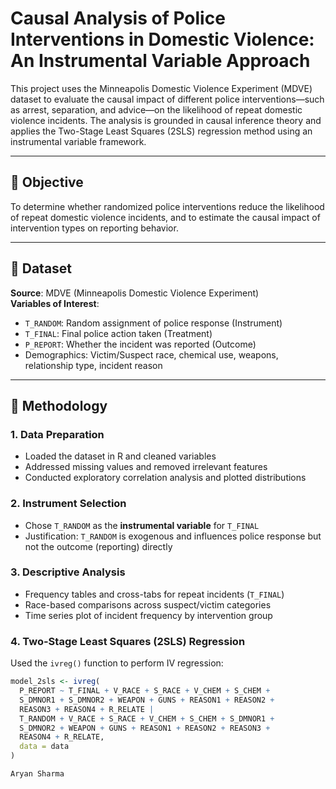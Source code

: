 # Causal Analysis of Police Interventions in Domestic Violence: An Instrumental Variable Approach

This project uses the Minneapolis Domestic Violence Experiment (MDVE) dataset to evaluate the causal impact of different police interventions—such as arrest, separation, and advice—on the likelihood of repeat domestic violence incidents. The analysis is grounded in causal inference theory and applies the Two-Stage Least Squares (2SLS) regression method using an instrumental variable framework.

---

## 📌 Objective

To determine whether randomized police interventions reduce the likelihood of repeat domestic violence incidents, and to estimate the causal impact of intervention types on reporting behavior.

---

## 🧾 Dataset

**Source**: MDVE (Minneapolis Domestic Violence Experiment)  
**Variables of Interest**:
- `T_RANDOM`: Random assignment of police response (Instrument)
- `T_FINAL`: Final police action taken (Treatment)
- `P_REPORT`: Whether the incident was reported (Outcome)
- Demographics: Victim/Suspect race, chemical use, weapons, relationship type, incident reason

---

## 🧪 Methodology

### 1. Data Preparation
- Loaded the dataset in R and cleaned variables
- Addressed missing values and removed irrelevant features
- Conducted exploratory correlation analysis and plotted distributions

### 2. Instrument Selection
- Chose `T_RANDOM` as the **instrumental variable** for `T_FINAL`
- Justification: `T_RANDOM` is exogenous and influences police response but not the outcome (reporting) directly

### 3. Descriptive Analysis
- Frequency tables and cross-tabs for repeat incidents (`T_FINAL`)
- Race-based comparisons across suspect/victim categories
- Time series plot of incident frequency by intervention group

### 4. Two-Stage Least Squares (2SLS) Regression
Used the `ivreg()` function to perform IV regression:

```r
model_2sls <- ivreg(
  P_REPORT ~ T_FINAL + V_RACE + S_RACE + V_CHEM + S_CHEM +
  S_DMNOR1 + S_DMNOR2 + WEAPON + GUNS + REASON1 + REASON2 +
  REASON3 + REASON4 + R_RELATE |
  T_RANDOM + V_RACE + S_RACE + V_CHEM + S_CHEM + S_DMNOR1 +
  S_DMNOR2 + WEAPON + GUNS + REASON1 + REASON2 + REASON3 +
  REASON4 + R_RELATE,
  data = data
)

Aryan Sharma
